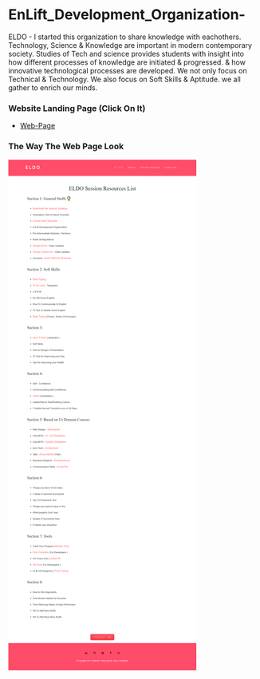 # EnLift_Development_Organization-
ELDO - I started this organization to share knowledge with eachothers. Technology, Science & Knowledge are important in modern contemporary society. Studies of Tech and science provides students with insight into how different processes of knowledge are initiated & progressed. & how innovative technological processes are developed. We not only focus on Technical & Technology. We also focus on Soft Skills & Aptitude. we all gather to enrich our minds.

### Website Landing Page (Click On It)
* [Web-Page](https://shahzaibfardeen.github.io/EnLift_Development_Organization-/index.html)

### The Way The Web Page Look
![Web_Page_Image](Images/ELDO.png.png)
